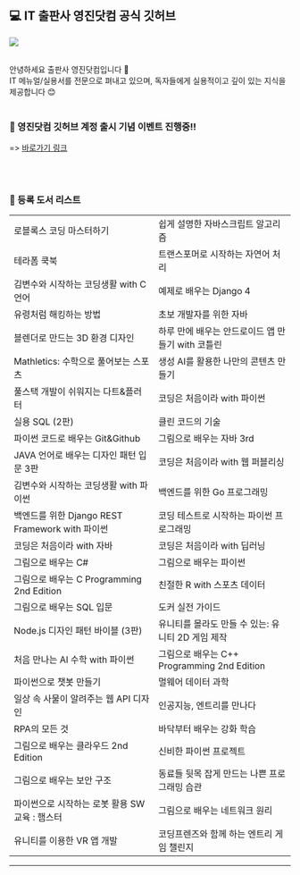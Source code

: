 ## 💻 IT 출판사 영진닷컴 공식 깃허브
<p align="left"><img src="https://github.com/user-attachments/assets/d75411e7-9c25-47d7-8404-5e6184977796"></p>
</br>
안녕하세요 출판사 영진닷컴입니다 👋  </br>
IT 메뉴얼/실용서를 전문으로 펴내고 있으며, 독자들에게 실용적이고 깊이 있는 지식을 제공합니다 😊

</br>
</br>

### 🚀 영진닷컴 깃허브 계정 출시 기념 이벤트 진행중!!
=> [바로가기 링크](https://x.com/ydot2/status/1856935949177163960)

</br>
</br>

### 🌱 등록 도서 리스트
| | |
| --- | --- |
| 로블록스 코딩 마스터하기 | 쉽게 설명한 자바스크립트 알고리즘 |
| 테라폼 쿡북 | 트랜스포머로 시작하는 자연어 처리 |
| 김변수와 시작하는 코딩생활 with C언어 | 예제로 배우는 Django 4 |
| 유령처럼 해킹하는 방법 | 초보 개발자를 위한 자바 |
| 블렌더로 만드는 3D 환경 디자인 | 하루 만에 배우는 안드로이드 앱 만들기 with 코틀린 |
| Mathletics: 수학으로 풀어보는 스포츠 | 생성 AI를 활용한 나만의 콘텐츠 만들기 |
| 풀스택 개발이 쉬워지는 다트&플러터 | 코딩은 처음이라 with 파이썬 |
| 실용 SQL (2판) | 클린 코드의 기술 |
| 파이썬 코드로 배우는 Git&Github | 그림으로 배우는 자바 3rd |
| JAVA 언어로 배우는 디자인 패턴 입문 3판 | 코딩은 처음이라 with 웹 퍼블리싱 |
| 김변수와 시작하는 코딩생활 with 파이썬 | 백엔드를 위한 Go 프로그래밍 |
| 백엔드를 위한 Django REST Framework with 파이썬 | 코딩 테스트로 시작하는 파이썬 프로그래밍 |
| 코딩은 처음이라 with 자바 | 코딩은 처음이라 with 딥러닝 |
| 그림으로 배우는 C# | 그림으로 배우는 파이썬 |
| 그림으로 배우는 C Programming 2nd Edition | 친절한 R with 스포츠 데이터 |
| 그림으로 배우는 SQL 입문 | 도커 실전 가이드 |
| Node.js 디자인 패턴 바이블 (3판) | 유니티를 몰라도 만들 수 있는: 유니티 2D 게임 제작 |
| 처음 만나는 AI 수학 with 파이썬 | 그림으로 배우는 C++ Programming 2nd Edition |
| 파이썬으로 챗봇 만들기 | 멀웨어 데이터 과학 |
| 일상 속 사물이 알려주는 웹 API 디자인 | 인공지능, 엔트리를 만나다 |
| RPA의 모든 것 | 바닥부터 배우는 강화 학습 |
| 그림으로 배우는 클라우드 2nd Edition | 신비한 파이썬 프로젝트 |
| 그림으로 배우는 보안 구조 | 동료들 뒷목 잡게 만드는 나쁜 프로그래밍 습관 |
| 파이썬으로 시작하는 로봇 활용 SW 교육 : 햄스터 | 그림으로 배우는 네트워크 원리 |
| 유니티를 이용한 VR 앱 개발 | 코딩프렌즈와 함께 하는 엔트리 게임 챌린지 |

---
